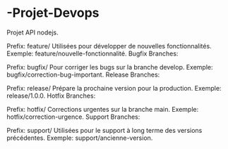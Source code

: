 # -Projet-Devops

Projet API nodejs.

Prefix: feature/
Utilisées pour développer de nouvelles fonctionnalités.
Exemple: feature/nouvelle-fonctionnalité.
Bugfix Branches:

Prefix: bugfix/
Pour corriger les bugs sur la branche develop.
Exemple: bugfix/correction-bug-important.
Release Branches:

Prefix: release/
Prépare la prochaine version pour la production.
Exemple: release/1.0.0.
Hotfix Branches:

Prefix: hotfix/
Corrections urgentes sur la branche main.
Exemple: hotfix/correction-urgence.
Support Branches:

Prefix: support/
Utilisées pour le support à long terme des versions précédentes.
Exemple: support/ancienne-version.